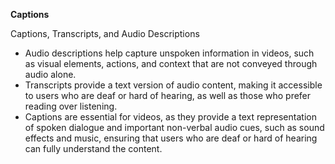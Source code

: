 
**Captions**

Captions, Transcripts, and Audio Descriptions

- Audio descriptions help capture unspoken information in videos, such as visual elements, actions, and context that are not conveyed through audio alone.
- Transcripts provide a text version of audio content, making it accessible to users who are deaf or hard of hearing, as well as those who prefer reading over listening.
- Captions are essential for videos, as they provide a text representation of spoken dialogue and important non-verbal audio cues, such as sound effects and music, ensuring that users who are deaf or hard of hearing can fully understand the content.